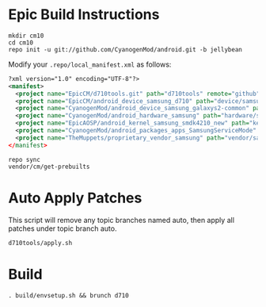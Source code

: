 Epic Build Instructions
=======================
```
mkdir cm10
cd cm10
repo init -u git://github.com/CyanogenMod/android.git -b jellybean
```

Modify your `.repo/local_manifest.xml` as follows:

```xml
?xml version="1.0" encoding="UTF-8"?>
<manifest>
  <project name="EpicCM/d710tools.git" path="d710tools" remote="github" revision="jellybean" />
  <project name="EpicCM/android_device_samsung_d710" path="device/samsung/d710" remote="github" revision="jellybean" />
  <project name="CyanogenMod/android_device_samsung_galaxys2-common" path="device/samsung/galaxys2-common" remote="github" revision="jellybean" />
  <project name="CyanogenMod/android_hardware_samsung" path="hardware/samsung" remote="github" revision="jellybean" />
  <project name="EpicAOSP/android_kernel_samsung_smdk4210_new" path="kernel/samsung/smdk4210" remote="github" revision="jb-dev" />
  <project name="CyanogenMod/android_packages_apps_SamsungServiceMode" path="packages/apps/SamsungServiceMode" remote="github" revision="jellybean" />
  <project name="TheMuppets/proprietary_vendor_samsung" path="vendor/samsung" remote="github" revision="jellybean"
</manifest>
```

```
repo sync
vendor/cm/get-prebuilts
```

Auto Apply Patches
==================
This script will remove any topic branches named auto, then apply all patches under topic branch auto.

```
d710tools/apply.sh
```

Build
=====
```
. build/envsetup.sh && brunch d710
```
